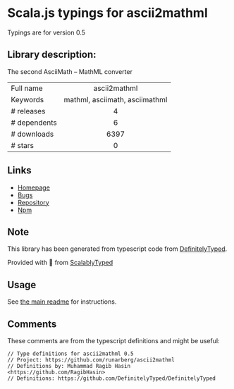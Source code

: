 
# Scala.js typings for ascii2mathml

Typings are for version 0.5

## Library description:
The second AsciiMath – MathML converter

|                    |                 |
| ------------------ | :-------------: |
| Full name          | ascii2mathml |
| Keywords           | mathml, asciimath, asciimathml |
| # releases         | 4 |
| # dependents       | 6 |
| # downloads        | 6397 |
| # stars            | 0 |

## Links
- [Homepage](https://github.com/runarberg/ascii2mathml#readme)
- [Bugs](https://github.com/runarberg/ascii2mathml/issues)
- [Repository](https://github.com/runarberg/ascii2mathml)
- [Npm](https://www.npmjs.com/package/ascii2mathml)
    


## Note
This library has been generated from typescript code from [DefinitelyTyped](https://definitelytyped.org).

Provided with :purple_heart: from [ScalablyTyped](https://github.com/oyvindberg/ScalablyTyped)

## Usage
See [the main readme](../../readme.md) for instructions.

## Comments

These comments are from the typescript definitions and might be useful:
```
// Type definitions for ascii2mathml 0.5
// Project: https://github.com/runarberg/ascii2mathml
// Definitions by: Muhammad Ragib Hasin <https://github.com/RagibHasin>
// Definitions: https://github.com/DefinitelyTyped/DefinitelyTyped

```

